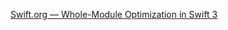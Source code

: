 [Swift.org — Whole-Module Optimization in Swift 3](https://www.swift.org/blog/whole-module-optimizations/)
